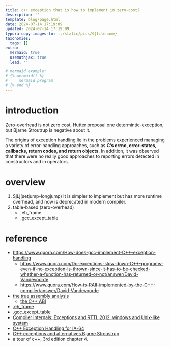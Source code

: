 ```yaml
---
title: c++ exception that is how to implement in zero-cost?
description: ''
template: blog/page.html
date: 2024-07-14 17:19:09
updated: 2024-07-14 17:19:09
typora-copy-images-to: ../static/pics/${filename}
taxonomies:
  tags: []
extra:
  mermaid: true
  usemathjax: true
  lead: ''

# mermaid example: 
# {% mermaid() %}
#     mermaid program
# {% end %}
---
```


# introduction
Zero-overhead is not zero cost, Hutter proposal one determintic-exception, but Bjarne Stroutrup is negative about it.

The origins of exception handling lie in the problems experienced managing a variety of error-handling approaches, such as **C’s errno, error-states, callbacks, return codes, and return objects**. In addition, it was observed that there were no really good approaches to reporting errors detected in constructors and in operators.

# overview
1. SjLj(setjump-longjump)
   It is simpler to implement but has more runtime overhead, and now is deprecated in modern compiler.
2. table-based (zero-overhead)
   - .eh_frame
   - .gcc_except_table


# reference
- https://www.quora.com/How-does-gcc-implement-C++-exception-handling
  - https://www.quora.com/Do-exceptions-slow-down-C++-programs-even-if-no-exception-is-thrown-since-it-has-to-be-checked-whether-a-function-has-returned-or-not/answer/David-Vandevoorde
  - https://www.quora.com/How-is-RAII-implemented-by-the-C++-compiler/answer/David-Vandevoorde
- [the true assembly analysis](https://stackoverflow.com/questions/307610/how-do-exceptions-work-behind-the-scenes-in-c/307716#307716)
  - [the C++ ABI](https://itanium-cxx-abi.github.io/cxx-abi/)
- [.eh_frame](https://www.airs.com/blog/archives/460)
- [.gcc_except_table](https://www.airs.com/blog/archives/464)
- [Compiler Internals: Exceptions and RTTI. 2012. windows and Unix-like system](https://wendajiang.github.io/pdf/Compiler-Internals-exception.pdf)
- [C++ Exception Handling for IA-64](https://wendajiang.github.io/pdf/exception.pdf)
- [C++ exceptions and alternatives.Bjarne Stroustrup](https://wendajiang.github.io/pdf/p1947r0exception.pdf)
- a tour of c++, 3rd edition chapter 4.